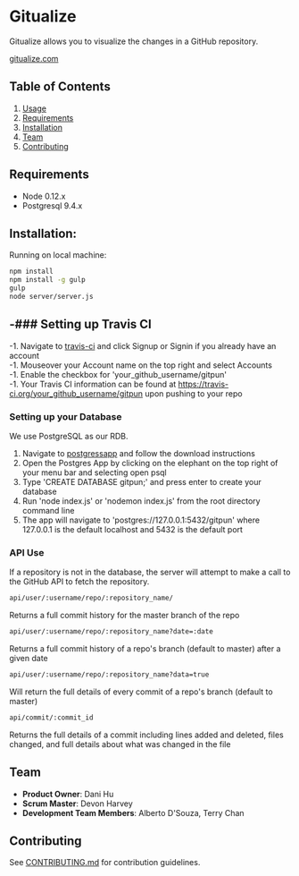 # Gitualize

Gitualize allows you to visualize the changes in a GitHub repository.

[gitualize.com](gitualize.com)


## Table of Contents

1. [Usage](#Usage)
1. [Requirements](#requirements)
1. [Installation](#installation)
1. [Team](#team)
1. [Contributing](#contributing)

## Requirements

- Node 0.12.x
- Postgresql 9.4.x

## Installation:

Running on local machine:

```sh
npm install
npm install -g gulp
gulp
node server/server.js
```

-### Setting up Travis CI   
-   
-1. Navigate to [travis-ci](https://travis-ci.org/) and click Signup or Signin if you already have an account   
-1. Mouseover your Account name on the top right and select Accounts    
-1. Enable the checkbox for 'your_github_username/gitpun'   
-1. Your Travis CI information can be found at https://travis-ci.org/your_github_username/gitpun upon pushing to your repo    

### Setting up your Database

We use PostgreSQL as our RDB.

1. Navigate to [postgressapp](http://postgresapp.com/) and follow the download instructions
1. Open the Postgres App by clicking on the elephant on the top right of your menu bar and selecting open psql
1. Type 'CREATE DATABASE gitpun;' and press enter to create your database
1. Run 'node index.js' or 'nodemon index.js' from the root directory command line
1. The app will navigate to 'postgres://127.0.0.1:5432/gitpun' where 127.0.0.1 is the default localhost and 5432 is the default port

### API Use

If a repository is not in the database, the server will attempt to make a call to the GitHub API to  fetch the repository.

```sh
api/user/:username/repo/:repository_name/
```

Returns a full commit history for the master branch of the repo

```sh
api/user/:username/repo/:repository_name?date=:date
```

Returns a full commit history of a repo's branch (default to master) after a given date

```sh
api/user/:username/repo/:repository_name?data=true
```

Will return the full details of every commit of a repo's branch (default to master)

```sh
api/commit/:commit_id
```

Returns the full details of a commit including lines added and deleted, files changed, and full details about what was changed in the file

## Team

  - __Product Owner__: Dani Hu
  - __Scrum Master__: Devon Harvey
  - __Development Team Members__: Alberto D'Souza, Terry Chan

## Contributing

See [CONTRIBUTING.md](CONTRIBUTING.md) for contribution guidelines.
